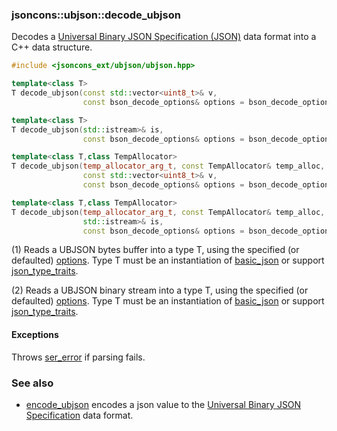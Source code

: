 ### jsoncons::ubjson::decode_ubjson

Decodes a [Universal Binary JSON Specification (JSON)](http://ubjson.org/) data format into a C++ data structure.

```c++
#include <jsoncons_ext/ubjson/ubjson.hpp>

template<class T>
T decode_ubjson(const std::vector<uint8_t>& v,
                const bson_decode_options& options = bson_decode_options()); // (1)

template<class T>
T decode_ubjson(std::istream>& is,
                const bson_decode_options& options = bson_decode_options()); // (2)

template<class T,class TempAllocator>
T decode_ubjson(temp_allocator_arg_t, const TempAllocator& temp_alloc,
                const std::vector<uint8_t>& v,
                const bson_decode_options& options = bson_decode_options()); // (3)

template<class T,class TempAllocator>
T decode_ubjson(temp_allocator_arg_t, const TempAllocator& temp_alloc,
                std::istream>& is,
                const bson_decode_options& options = bson_decode_options()); // (4)
```

(1) Reads a UBJSON bytes buffer into a type T, using the specified (or defaulted) [options](ubjson_options.md). 
Type T must be an instantiation of [basic_json](../basic_json.md) 
or support [json_type_traits](../json_type_traits.md).  

(2) Reads a UBJSON binary stream into a type T, using the specified (or defaulted) [options](ubjson_options.md). 
Type T must be an instantiation of [basic_json](../basic_json.md) 
or support [json_type_traits](../json_type_traits.md).

#### Exceptions

Throws [ser_error](../ser_error.md) if parsing fails.

### See also

- [encode_ubjson](encode_ubjson.md) encodes a json value to the [Universal Binary JSON Specification](http://ubjson.org/) data format.


